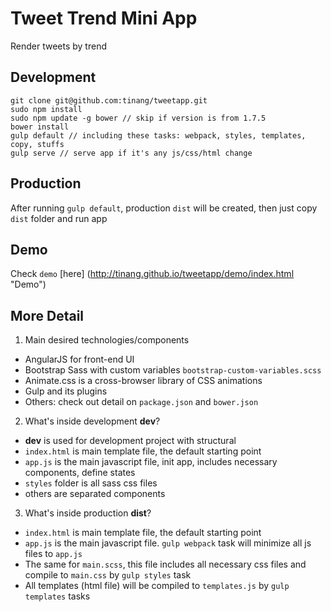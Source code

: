 # Tweet Trend Mini App
Render tweets by trend

## Development

```
git clone git@github.com:tinang/tweetapp.git
sudo npm install
sudo npm update -g bower // skip if version is from 1.7.5
bower install
gulp default // including these tasks: webpack, styles, templates, copy, stuffs
gulp serve // serve app if it's any js/css/html change

```

## Production
After running `gulp default`, production `dist` will be created, then just copy `dist` folder and run app

## Demo

Check `demo` [here] (http://tinang.github.io/tweetapp/demo/index.html "Demo")

## More Detail

1. Main desired technologies/components
  * AngularJS for front-end UI
  * Bootstrap Sass with custom variables `bootstrap-custom-variables.scss`
  * Animate.css is a cross-browser library of CSS animations
  * Gulp and its plugins
  * Others: check out detail on `package.json` and `bower.json`

2. What's inside development **dev**?
  * **dev** is used for development project with structural
  * `index.html` is main template file, the default starting point
  * `app.js` is the main javascript file, init app, includes necessary components, define states
  * `styles` folder is all sass css files
  * others are separated components

3. What's inside production **dist**?
  * `index.html` is main template file, the default starting point
  * `app.js` is the main javascript file. `gulp webpack` task will minimize all js files to `app.js`
  * The same for `main.scss`, this file includes all necessary css files and compile to `main.css` by `gulp styles` task
  * All templates (html file) will be compiled to `templates.js` by `gulp templates` tasks
